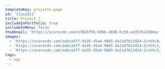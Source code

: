 ```yaml
---
templateKey: projects-page
id: '{{uuid}}'
title: Project 7
includeInPortfolio: true
includeInMenu: false
thumbnail: 'https://ucarecdn.com/e7045f95-606b-4698-bc50-ad357b1436be/'
images:
  - 'https://ucarecdn.com/aabca5f7-da35-45a4-9865-da11d7b13d24~3/nth/0/'
  - 'https://ucarecdn.com/aabca5f7-da35-45a4-9865-da11d7b13d24~3/nth/1/'
  - 'https://ucarecdn.com/aabca5f7-da35-45a4-9865-da11d7b13d24~3/nth/2/'
tags:
  - sgs
---
```


